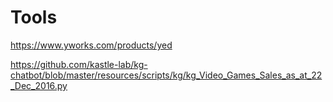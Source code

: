 # Tools
https://www.yworks.com/products/yed

https://github.com/kastle-lab/kg-chatbot/blob/master/resources/scripts/kg/kg_Video_Games_Sales_as_at_22_Dec_2016.py

